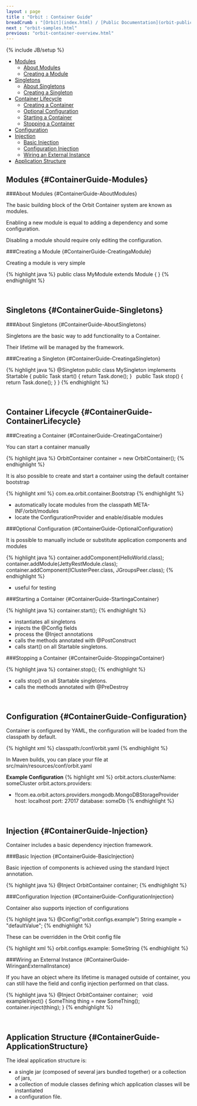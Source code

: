 ```yaml
---
layout : page
title : "Orbit : Container Guide"
breadCrumb : "[Orbit](index.html) / [Public Documentation](orbit-public-documentation.html) / [Container](orbit-container.html)"
next : "orbit-samples.html"
previous: "orbit-container-overview.html"
---
```

{% include JB/setup %}



-  [Modules](#ContainerGuide-Modules)
    -  [About Modules](#ContainerGuide-AboutModules)
    -  [Creating a Module](#ContainerGuide-CreatingaModule)
-  [Singletons](#ContainerGuide-Singletons)
    -  [About Singletons](#ContainerGuide-AboutSingletons)
    -  [Creating a Singleton](#ContainerGuide-CreatingaSingleton)
-  [Container Lifecycle](#ContainerGuide-ContainerLifecycle)
    -  [Creating a Container](#ContainerGuide-CreatingaContainer)
    -  [Optional Configuration](#ContainerGuide-OptionalConfiguration)
    -  [Starting a Container](#ContainerGuide-StartingaContainer)
    -  [Stopping a Container](#ContainerGuide-StoppingaContainer)
-  [Configuration](#ContainerGuide-Configuration)
-  [Injection](#ContainerGuide-Injection)
    -  [Basic Injection](#ContainerGuide-BasicInjection)
    -  [Configuration Injection](#ContainerGuide-ConfigurationInjection)
    -  [Wiring an External Instance](#ContainerGuide-WiringanExternalInstance)
-  [Application Structure](#ContainerGuide-ApplicationStructure)



Modules {#ContainerGuide-Modules}
----------


###About Modules {#ContainerGuide-AboutModules}


The basic building block of the Orbit Container system are known as modules.


Enabling a new module is equal to adding a dependency and some configuration.


Disabling a module should require only editing the configuration.


###Creating a Module {#ContainerGuide-CreatingaModule}


Creating a module is very simple


{% highlight java %}
public class MyModule extends Module
{
}
{% endhighlight %}

 


Singletons {#ContainerGuide-Singletons}
----------


###About Singletons {#ContainerGuide-AboutSingletons}


Singletons are the basic way to add functionality to a Container.


Their lifetime will be managed by the framework.


###Creating a Singleton {#ContainerGuide-CreatingaSingleton}


{% highlight java %}
@Singleton
public class MySingleton implements Startable
{
    public Task start()
    {
        return Task.done();
    }
 
    public Task stop()
    {
        return Task.done();
    }
}
{% endhighlight %}

 


Container Lifecycle {#ContainerGuide-ContainerLifecycle}
----------


###Creating a Container {#ContainerGuide-CreatingaContainer}


You can start a container manually


{% highlight java %}
OrbitContainer container = new OrbitContainer();
{% endhighlight %}

It is also possible to create and start a container using the default container bootstrap


{% highlight xml %}
com.ea.orbit.container.Bootstrap
{% endhighlight %}

-  automatically locate modules from the classpath META-INF/orbit/modules
-  locate the ConfigurationProvider and enable/disable modules  

###Optional Configuration {#ContainerGuide-OptionalConfiguration}


It is possible to manually include or substitute application components and modules


{% highlight java %}
container.addComponent(HelloWorld.class);
container.addModule(JettyRestModule.class);
container.addComponent(IClusterPeer.class, JGroupsPeer.class);
{% endhighlight %}

-  useful for testing  

###Starting a Container {#ContainerGuide-StartingaContainer}


{% highlight java %}
container.start();
{% endhighlight %}

-  instantiates all singletons
-  injects the @Config fields
-  process the @Inject annotations
-  calls the methods annotated with @PostConstruct
-  calls start() on all Startable singletons.  

###Stopping a Container {#ContainerGuide-StoppingaContainer}


{% highlight java %}
container.stop();
{% endhighlight %}

-  calls stop() on all Startable singletons.
-  calls the methods annotated with @PreDestroy

 


Configuration {#ContainerGuide-Configuration}
----------


Container is configured by YAML, the configuration will be loaded from the classpath by default.


{% highlight xml %}
classpath:/conf/orbit.yaml
{% endhighlight %}

In Maven builds, you can place your file at src/main/resources/conf/orbit.yaml

**Example Configuration** 
{% highlight xml %}
orbit.actors.clusterName: someCluster
orbit.actors.providers:
  - !!com.ea.orbit.actors.providers.mongodb.MongoDBStorageProvider
    host: localhost
    port: 27017
    database: someDb
{% endhighlight %}

 


Injection {#ContainerGuide-Injection}
----------


Container includes a basic dependency injection framework.


###Basic Injection {#ContainerGuide-BasicInjection}


Basic injection of components is achieved using the standard Inject annotation.


{% highlight java %}
@Inject
OrbitContainer container;
{% endhighlight %}

###Configuration Injection {#ContainerGuide-ConfigurationInjection}


Container also supports injection of configurations


{% highlight java %}
@Config("orbit.configs.example")
String example = "defaultValue";
{% endhighlight %}

These can be overridden in the Orbit config file


{% highlight xml %}
orbit.configs.example: SomeString
{% endhighlight %}

###Wiring an External Instance {#ContainerGuide-WiringanExternalInstance}


If you have an object where its lifetime is managed outside of container, you can still have the field and config injection performed on that class.


{% highlight java %}
@Inject
OrbitContainer container;
 
void exampleInject()
{
    SomeThing thing = new SomeThing();
    container.inject(thing);
}
{% endhighlight %}

 


Application Structure {#ContainerGuide-ApplicationStructure}
----------


The ideal application structure is:


-  a single jar (composed of several jars bundled together) or a collection of jars,
-  a collection of module classes defining which application classes will be instantiated
-  a configuration file.
